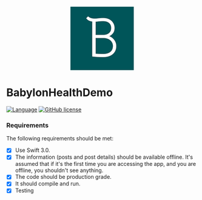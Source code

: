 <p align="center">
<img src="/BabylonHealthDemo/Resources/Assets.xcassets/AppIcon.appiconset/BabylonDemo_83%402x.png">
</p>

# BabylonHealthDemo

[![Language](https://img.shields.io/badge/language-Swift%203.0-orange.svg)](https://swift.org)
[![GitHub license](https://img.shields.io/badge/license-MIT-lightgrey.svg?style=flat)](/Licence)

### Requirements 

The following requirements should be met:

- [x] Use Swift 3.0.
- [x] The information (posts and post details) should be available offline. It's assumed that if it's the first time you are accessing the app, and you are offline, you shouldn't see anything.
- [x] The code should be production grade. 
- [x] It should compile and run.
- [x] Testing
